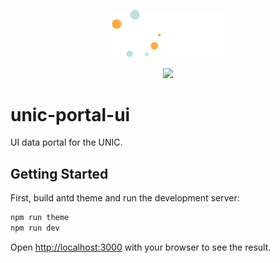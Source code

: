 <p align="center">
  <img src="public/unic-logo.svg" alt="ferlab repository img" width="180px" />
</p>
<p align="center">
  <a href="https://opensource.org/licenses/Apache-2.0"><img src="https://img.shields.io/badge/License-Apache%202.0-blue.svg?style=for-the-badge"></a>
</p>

# unic-portal-ui

UI data portal for the UNIC.

## Getting Started

First, build antd theme and run the development server:

```bash
npm run theme
npm run dev
```

Open [http://localhost:3000](http://localhost:3000) with your browser to see the result.